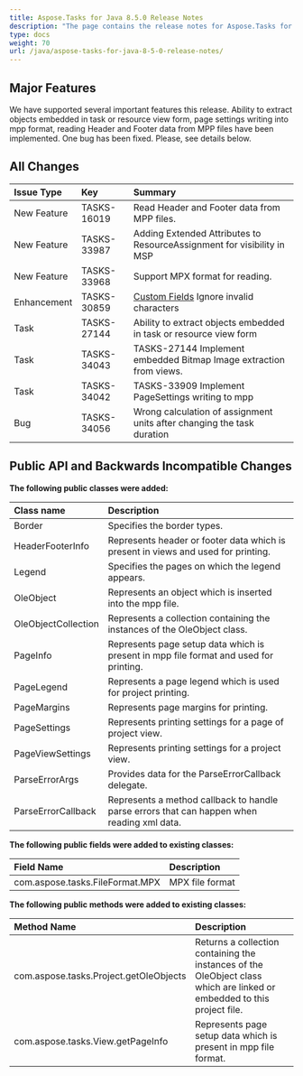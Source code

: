```yaml
---
title: Aspose.Tasks for Java 8.5.0 Release Notes
description: "The page contains the release notes for Aspose.Tasks for Java 8.5.0."
type: docs
weight: 70
url: /java/aspose-tasks-for-java-8-5-0-release-notes/
---
```


## **Major Features**
We have supported several important features this release. Ability 
to extract objects embedded in task or resource view form, page settings
writing into mpp format, reading Header and Footer data from MPP 
files have been implemented. One bug has been fixed. Please, see details
below.

## **All Changes**
|**Issue Type** |**Key** |**Summary** |
| :- | :- | :- |
|New Feature |TASKS-16019 |Read Header and Footer data from MPP files. |
|New Feature |TASKS-33987 |Adding Extended Attributes to ResourceAssignment for visibility in MSP |
|New Feature |TASKS-33968 |Support MPX format for reading. |
|Enhancement |TASKS-30859 |[Custom Fields](/pages/createpage.action?spaceKey=tasksjava&title=Custom+++Fields&linkCreation=true&fromPageId=16581049) Ignore invalid characters |
|Task |TASKS-27144 |Ability to extract objects embedded in task or resource view form |
|Task |TASKS-34043 |TASKS-27144 Implement embedded Bitmap Image extraction from views. |
|Task |TASKS-34042 |TASKS-33909 Implement PageSettings writing to mpp |
|Bug |TASKS-34056 |Wrong calculation of assignment units after changing the task duration |

## **Public API and Backwards Incompatible Changes**

**The following public classes were added:**

|Class name |Description |
| :- | :- |
|Border |Specifies the border types. |
|HeaderFooterInfo |Represents header or footer data which is present in views and used for printing. |
|Legend |Specifies the pages on which the legend appears. |
|OleObject |Represents an object which is inserted into the mpp file. |
|OleObjectCollection |Represents a collection containing the instances of the OleObject class. |
|PageInfo |Represents page setup data which is present in mpp file format and used for printing. |
|PageLegend |Represents a page legend which is used for project printing. |
|PageMargins |Represents page margins for printing. |
|PageSettings |Represents printing settings for a page of project view. |
|PageViewSettings |Represents printing settings for a project view. |
|ParseErrorArgs |Provides data for the ParseErrorCallback delegate. |
|ParseErrorCallback |Represents a method callback to handle parse errors that can happen when reading xml data. |
**The following public fields were added to existing classes:**

|Field Name |Description |
| :- | :- |
|com.aspose.tasks.FileFormat.MPX |MPX file format |
**The following public methods were added to existing classes:**

|Method Name |Description |
| :- | :- |
|com.aspose.tasks.Project.getOleObjects |Returns a collection containing the instances of the OleObject class which are linked or embedded to this project file. |
|com.aspose.tasks.View.getPageInfo |Represents page setup data which is present in mpp file format. |